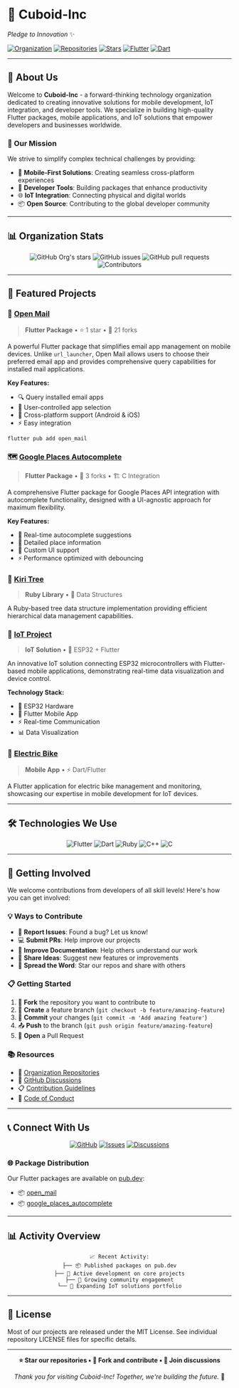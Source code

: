 # 🧊 Cuboid-Inc
*Pledge to Innovation* ✨

[![Organization](https://img.shields.io/badge/Type-Organization-blue.svg)](https://github.com/Cuboid-Inc)
[![Repositories](https://img.shields.io/badge/Repositories-7-brightgreen.svg)](https://github.com/orgs/Cuboid-Inc/repositories)
[![Stars](https://img.shields.io/github/stars/Cuboid-Inc?style=social)](https://github.com/Cuboid-Inc)
[![Flutter](https://img.shields.io/badge/Flutter-%2302569B.svg?style=flat&logo=Flutter&logoColor=white)](https://flutter.dev)
[![Dart](https://img.shields.io/badge/dart-%230175C2.svg?style=flat&logo=dart&logoColor=white)](https://dart.dev)

---

## 🚀 About Us

Welcome to **Cuboid-Inc** - a forward-thinking technology organization dedicated to creating innovative solutions for mobile development, IoT integration, and developer tools. We specialize in building high-quality Flutter packages, mobile applications, and IoT solutions that empower developers and businesses worldwide.

### 🎯 Our Mission
We strive to simplify complex technical challenges by providing:
- 📱 **Mobile-First Solutions**: Creating seamless cross-platform experiences
- 🔧 **Developer Tools**: Building packages that enhance productivity
- 🌐 **IoT Integration**: Connecting physical and digital worlds
- 📦 **Open Source**: Contributing to the global developer community

---

## 📊 Organization Stats

<div align="center">

![GitHub Org's stars](https://img.shields.io/github/stars/Cuboid-Inc?style=for-the-badge&logo=github&logoColor=white&labelColor=black&color=gold)
![GitHub issues](https://img.shields.io/github/issues-search/Cuboid-Inc?query=org%3ACuboid-Inc%20is%3Aopen&style=for-the-badge&logo=github&logoColor=white&labelColor=black&color=red)
![GitHub pull requests](https://img.shields.io/github/issues-pr-search/Cuboid-Inc?query=org%3ACuboid-Inc%20is%3Aopen&style=for-the-badge&logo=github&logoColor=white&labelColor=black&color=blue)
![Contributors](https://img.shields.io/badge/Contributors-10%2B-orange?style=for-the-badge&logo=github&logoColor=white&labelColor=black)

</div>

---

## 🌟 Featured Projects

### 📧 [Open Mail](https://github.com/Cuboid-Inc/open_mail)
> **Flutter Package** • ⭐ 1 star • 🍴 21 forks

A powerful Flutter package that simplifies email app management on mobile devices. Unlike `url_launcher`, Open Mail allows users to choose their preferred email app and provides comprehensive query capabilities for installed mail applications.

**Key Features:**
- 🔍 Query installed email apps
- 🎯 User-controlled app selection
- 📱 Cross-platform support (Android & iOS)
- ⚡ Easy integration

```bash
flutter pub add open_mail
```

### 🗺️ [Google Places Autocomplete](https://github.com/Cuboid-Inc/google_places_autocomplete)
> **Flutter Package** • 🍴 3 forks • 🏗️ C Integration

A comprehensive Flutter package for Google Places API integration with autocomplete functionality, designed with a UI-agnostic approach for maximum flexibility.

**Key Features:**
- 🔄 Real-time autocomplete suggestions
- 📍 Detailed place information
- 🎨 Custom UI support
- ⚡ Performance optimized with debouncing

### 🌳 [Kiri Tree](https://github.com/Cuboid-Inc/kiri_tree)
> **Ruby Library** • 💎 Data Structures

A Ruby-based tree data structure implementation providing efficient hierarchical data management capabilities.

### 🔌 [IoT Project](https://github.com/Cuboid-Inc/iot-project)
> **IoT Solution** • 🔧 ESP32 + Flutter

An innovative IoT solution connecting ESP32 microcontrollers with Flutter-based mobile applications, demonstrating real-time data visualization and device control.

**Technology Stack:**
- 🔧 ESP32 Hardware
- 📱 Flutter Mobile App
- ⚡ Real-time Communication
- 📊 Data Visualization

### 🚴 [Electric Bike](https://github.com/Cuboid-Inc/electric_bike)
> **Mobile App** • ⚡ Dart/Flutter

A Flutter application for electric bike management and monitoring, showcasing our expertise in mobile development for IoT devices.

---

## 🛠️ Technologies We Use

<div align="center">

![Flutter](https://img.shields.io/badge/Flutter-%2302569B.svg?style=for-the-badge&logo=Flutter&logoColor=white)
![Dart](https://img.shields.io/badge/dart-%230175C2.svg?style=for-the-badge&logo=dart&logoColor=white)
![Ruby](https://img.shields.io/badge/ruby-%23CC342D.svg?style=for-the-badge&logo=ruby&logoColor=white)
![C++](https://img.shields.io/badge/c++-%2300599C.svg?style=for-the-badge&logo=c%2B%2B&logoColor=white)
![C](https://img.shields.io/badge/c-%2300599C.svg?style=for-the-badge&logo=c&logoColor=white)

</div>

---

## 🤝 Getting Involved

We welcome contributions from developers of all skill levels! Here's how you can get involved:

### 💡 Ways to Contribute
- 🐛 **Report Issues**: Found a bug? Let us know!
- 💻 **Submit PRs**: Help improve our projects
- 📖 **Improve Documentation**: Help others understand our work
- 🌟 **Share Ideas**: Suggest new features or improvements
- 📢 **Spread the Word**: Star our repos and share with others

### 📋 Getting Started
1. 🍴 **Fork** the repository you want to contribute to
2. 🌿 **Create** a feature branch (`git checkout -b feature/amazing-feature`)
3. 💾 **Commit** your changes (`git commit -m 'Add amazing feature'`)
4. 📤 **Push** to the branch (`git push origin feature/amazing-feature`)
5. 📝 **Open** a Pull Request

### 📚 Resources
- 🔗 [Organization Repositories](https://github.com/orgs/Cuboid-Inc/repositories)
- 💬 [GitHub Discussions](https://github.com/orgs/Cuboid-Inc/discussions)
- 📋 [Contribution Guidelines](https://github.com/Cuboid-Inc/.github/blob/main/CONTRIBUTING.md)
- 📜 [Code of Conduct](https://github.com/Cuboid-Inc/.github/blob/main/CODE_OF_CONDUCT.md)

---

## 📞 Connect With Us

<div align="center">

[![GitHub](https://img.shields.io/badge/GitHub-100000?style=for-the-badge&logo=github&logoColor=white)](https://github.com/Cuboid-Inc)
[![Issues](https://img.shields.io/badge/Issues-FF6B6B?style=for-the-badge&logo=github&logoColor=white)](https://github.com/issues?q=org%3ACuboid-Inc+is%3Aopen)
[![Discussions](https://img.shields.io/badge/Discussions-4ECDC4?style=for-the-badge&logo=github&logoColor=white)](https://github.com/orgs/Cuboid-Inc/discussions)

</div>

### 🌐 Package Distribution
Our Flutter packages are available on [pub.dev](https://pub.dev/publishers/cuboid-inc.dev):
- 📦 [open_mail](https://pub.dev/packages/open_mail)
- 📦 [google_places_autocomplete](https://pub.dev/packages/google_places_autocomplete)

---

## 📊 Activity Overview

<div align="center">

```
📈 Recent Activity:
├── 📦 Published packages on pub.dev
├── 🔄 Active development on core projects
├── 🌟 Growing community engagement
└── 🚀 Expanding IoT solutions portfolio
```

</div>

---

## 📄 License

Most of our projects are released under the MIT License. See individual repository LICENSE files for specific details.

---

<div align="center">

**⭐ Star our repositories • 🍴 Fork and contribute • 💬 Join discussions**

*Thank you for visiting Cuboid-Inc! Together, we're building the future.* 🚀

</div>

